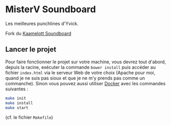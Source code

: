 # MisterV Soundboard #

Les meilleures punchlines d'Yvick.

Fork du [Kaamelott Soundboard](https://github.com/2ec0b4/kaamelott-soundboard)

## Lancer le projet ##

Pour faire fonctionner le projet sur votre machine, vous devrez tout d'abord, depuis la racine, exécuter la commande `bower install` puis accéder au fichier `index.html` via le serveur Web de votre choix (Apache pour moi, quand je ne suis pas sioux et que je ne m'y prends pas comme un commanche). Sinon vous pouvez aussi utiliser [Docker](https://www.docker.com/) avec les commandes suivantes :
```bash
make init
make install
make start
```
(cf. le fichier `Makefile`)

